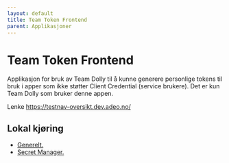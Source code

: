 ```yaml
---
layout: default
title: Team Token Frontend
parent: Applikasjoner
---
```


# Team Token Frontend
Applikasjon for bruk av Team Dolly til å kunne generere personlige tokens til bruk i apper som ikke støtter Client Credential (service brukere).
Det er kun Team Dolly som bruker denne appen. 

Lenke https://testnav-oversikt.dev.adeo.no/ 

## Lokal kjøring
* [Generelt.](../../docs/local_general.md)
* [Secret Manager.](../../docs/local_secretmanager.md)
